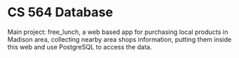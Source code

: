 # CS 564 Database

Main project: free_lunch, a web based app for purchasing local products in Madison area, collecting nearby area shops information, putting them inside this web and use PostgreSQL to access the data.

